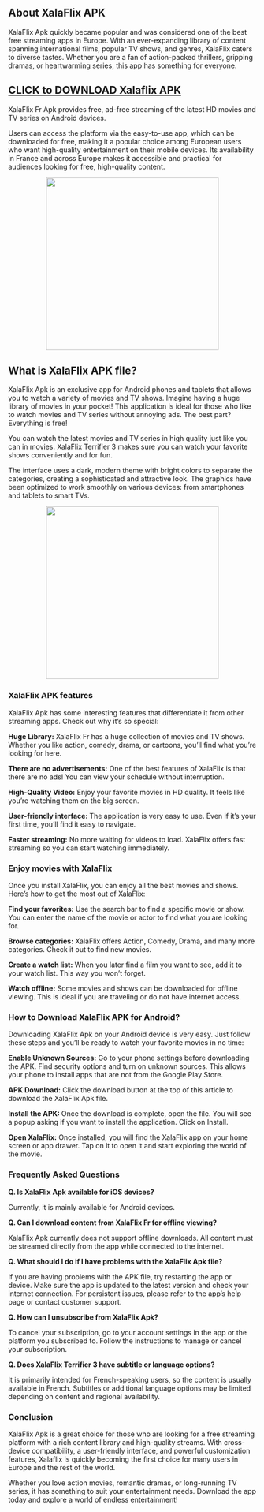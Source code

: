 <H2>About XalaFlix APK</H2>
<p>XalaFlix Apk quickly became popular and was considered one of the best free streaming apps in Europe. With an ever-expanding library of content spanning international films, popular TV shows, and genres, XalaFlix caters to diverse tastes. Whether you are a fan of action-packed thrillers, gripping dramas, or heartwarming series, this app has something for everyone.</p>
<h2 class="heading-element" dir="auto"><a href="https://xalaflix.org/" rel="nofollow">CLICK to DOWNLOAD Xalaflix APK</a></h2>

<p>XalaFlix Fr Apk provides free, ad-free streaming of the latest HD movies and TV series on Android devices.</p><p>Users can access the platform via the easy-to-use app, which can be downloaded for free, making it a popular choice among European users who want high-quality entertainment on their mobile devices. Its availability in France and across Europe makes it accessible and practical for audiences looking for free, high-quality content.</p><p style="text-align: center; "><img src="https://static.modapkload.com/xalaflix-apk.png" style="width: 350px;"><br></p><h2>What is XalaFlix APK file?</h2><p>XalaFlix Apk is an exclusive app for Android phones and tablets that allows you to watch a variety of movies and TV shows. Imagine having a huge library of movies in your pocket! This application is ideal for those who like to watch movies and TV series without annoying ads. The best part? Everything is free!</p><p>You can watch the latest movies and TV series in high quality just like you can in movies. XalaFlix Terrifier 3 makes sure you can watch your favorite shows conveniently and for fun.</p><p>The interface uses a dark, modern theme with bright colors to separate the categories, creating a sophisticated and attractive look. The graphics have been optimized to work smoothly on various devices: from smartphones and tablets to smart TVs.</p><p style="text-align: center; "><img src="https://static.modapkload.com/xalaflix-apk-for-android.png" style="width: 350px;"><br></p><h3>XalaFlix APK features</h3><p>XalaFlix Apk has some interesting features that differentiate it from other streaming apps. Check out why it’s so special:</p><p><b>Huge Library:</b> XalaFlix Fr has a huge collection of movies and TV shows. Whether you like action, comedy, drama, or cartoons, you’ll find what you’re looking for here.</p><p><b>There are no advertisements:</b>&nbsp;One of the best features of XalaFlix is ​​that there are no ads! You can view your schedule without interruption.</p><p><b>High-Quality Video:</b> Enjoy your favorite movies in HD quality. It feels like you’re watching them on the big screen.</p><p><b>User-friendly interface: </b>The application is very easy to use. Even if it’s your first time, you’ll find it easy to navigate.</p><p><b>Faster streaming:</b> No more waiting for videos to load. XalaFlix offers fast streaming so you can start watching immediately.</p><h3>Enjoy movies with XalaFlix</h3><p>Once you install XalaFlix, you can enjoy all the best movies and shows. Here’s how to get the most out of XalaFlix:</p><p><b>Find your favorites:</b>&nbsp;Use the search bar to find a specific movie or show. You can enter the name of the movie or actor to find what you are looking for.</p><p><b>Browse categories:</b> XalaFlix offers Action, Comedy, Drama, and many more categories. Check it out to find new movies.</p><p><b>Create a watch list:</b>&nbsp;When you later find a film you want to see, add it to your watch list. This way you won’t forget.</p><p><b>Watch offline:</b>&nbsp;Some movies and shows can be downloaded for offline viewing. This is ideal if you are traveling or do not have internet access.</p><h3>How to Download XalaFlix APK for Android?</h3><p>Downloading XalaFlix Apk on your Android device is very easy. Just follow these steps and you’ll be ready to watch your favorite movies in no time:</p><p><b>Enable Unknown Sources:</b> Go to your phone settings before downloading the APK. Find security options and turn on unknown sources. This allows your phone to install apps that are not from the Google Play Store.</p><p><b>APK Download:</b> Click the download button at the top of this article to download the XalaFlix Apk file.</p><p><b>Install the APK: </b>Once the download is complete, open the file. You will see a popup asking if you want to install the application. Click on Install.</p><p><b>Open XalaFlix:</b> Once installed, you will find the XalaFlix app on your home screen or app drawer. Tap on it to open it and start exploring the world of the movie.</p><h3>Frequently Asked Questions</h3><p><b>Q. Is XalaFlix Apk&nbsp;available for iOS devices?</b></p><p>Currently, it is mainly available for Android devices.</p><p><b>Q. Can I download content from XalaFlix Fr for offline viewing?</b></p><p>XalaFlix Apk currently does not support offline downloads. All content must be streamed directly from the app while connected to the internet.</p><p><b>Q. What should I do if I have problems with the XalaFlix Apk&nbsp;file?</b></p><p>If you are having problems with the APK file, try restarting the app or device. Make sure the app is updated to the latest version and check your internet connection. For persistent issues, please refer to the app’s help page or contact customer support.</p><p><b>Q. How can I unsubscribe from XalaFlix Apk?</b></p><p>To cancel your subscription, go to your account settings in the app or the platform you subscribed to. Follow the instructions to manage or cancel your subscription.</p><p><b>Q. Does XalaFlix Terrifier 3 have subtitle or language options?</b></p><p>It is primarily intended for French-speaking users, so the content is usually available in French. Subtitles or additional language options may be limited depending on content and regional availability.</p><h3>Conclusion</h3><p>XalaFlix Apk is a great choice for those who are looking for a free streaming platform with a rich content library and high-quality streams. With cross-device compatibility, a user-friendly interface, and powerful customization features, Xalaflix is ​​quickly becoming the first choice for many users in Europe and the rest of the world.</p><p>Whether you love action movies, romantic dramas, or long-running TV series, it has something to suit your entertainment needs. Download the app today and explore a world of endless entertainment!</p>

